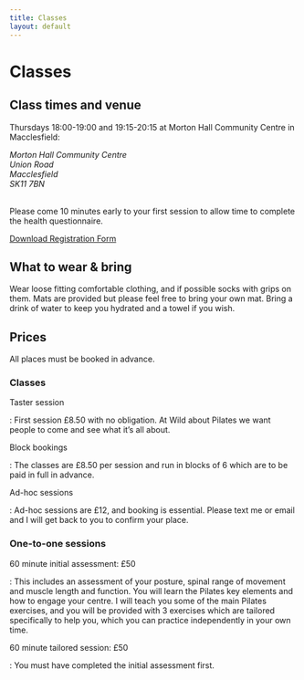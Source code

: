 ```yaml
---
title: Classes
layout: default
---
```


# Classes

## Class times and venue

Thursdays <time>18:00</time>-<time>19:00</time> and <time>19:15</time>-<time>20:15</time> at Morton Hall Community Centre in Macclesfield:

<address>
    Morton Hall Community Centre<br>
    Union Road<br>
    Macclesfield<br>
    SK11 7BN<br><br>
    <script type="application/ld+json">
    {
        "@context": "http://schema.org",
        "@type": "LocalBusiness",
        "@id": "https://www.wildaboutpilates.co.uk/macclesfield",
        "url": "https://www.wildaboutpilates.co.uk/",
        "name": "Wild About Pilates",
        "telephone": "+44-7378-166524",
        "image": "https://www.wildaboutpilates.co.uk/images/wild-about-pilates-logo.svg",
        "priceRange": "$",
        "geo": {
            "@type": "GeoCoordinates",
            "latitude": "53.258309",
            "longitude": "-2.114774"
        },
        "address": {
            "@type": "PostalAddress",
            "addressCountry": "GB",
            "streetAddress": "Morton Hall Community Centre, Union Road",
            "addressLocality": "Macclesfield",
            "addressRegion": "Cheshire",
            "postalCode": "SK11 7BN"
        },
        "openingHoursSpecification": [
            {
                "@type": "OpeningHoursSpecification",
                "opens":  "18:00:00",
                "closes":  "19:00:00",
                "dayOfWeek": "http://schema.org/Thursday"
            },
            {
                "@type": "OpeningHoursSpecification",
                "opens":  "19:15:00",
                "closes":  "20:15:00",
                "dayOfWeek": "http://schema.org/Thursday"
            }
        ]
    }
    </script>
</address>

Please come 10 minutes early to your first session to allow time to complete the health questionnaire.

<a class="button" href="/documents/wild_about_pilates_registration_form_20180106.pdf">Download Registration Form</a>

## What to wear & bring

Wear loose fitting comfortable clothing, and if possible socks with grips on them. Mats are provided but please feel free to bring your own mat. Bring a drink of water to keep you hydrated and a towel if you wish.

## Prices

All places must be booked in advance.

### Classes

Taster session

: First session £8.50 with no obligation. At Wild about Pilates we want people to come and see what it’s all about.

Block bookings

: The classes are £8.50 per session and run in blocks of 6 which are to be paid in full in advance.

Ad-hoc sessions

: Ad-hoc sessions are £12, and booking is essential. Please text me or email and I will get back to you to confirm your place.

### One-to-one sessions

60 minute initial assessment: £50

: This includes an assessment of your posture, spinal range of movement and muscle length and function. You will learn the Pilates key elements and how to engage your centre. I will teach you some of the main Pilates exercises, and you will be provided with 3 exercises which are tailored specifically to help you, which you can practice independently in your own time.

60 minute tailored session: £50

: You must have completed the initial assessment first.


